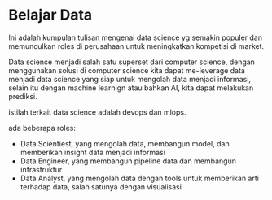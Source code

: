 # Belajar Data

Ini adalah kumpulan tulisan mengenai data science yg semakin populer dan memunculkan roles di perusahaan untuk meningkatkan kompetisi di market. 

Data science menjadi salah satu superset dari computer science, dengan menggunakan solusi di computer science kita dapat me-leverage data menjadi data science yang siap untuk mengolah data menjadi informasi, selain itu dengan machine learnign atau bahkan AI, kita dapat melakukan prediksi. 

istilah terkait data science adalah devops dan mlops.

ada beberapa roles:
- Data Scientiest, yang mengolah data, membangun model, dan memberikan insight data menjadi informasi
- Data Engineer, yang membangun pipeline data dan membangun infrastruktur
- Data Analyst, yang mengolah data dengan tools untuk memberikan arti terhadap data, salah satunya dengan visualisasi


